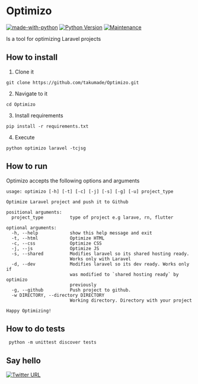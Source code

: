 # Optimizo

 [![made-with-python](https://img.shields.io/badge/Made%20with-Python-1f425f.svg)](https://www.python.org/) [![Python Version](https://img.shields.io/badge/Python-3-brightgreen.svg?style=plastic)](http://python.org) [![Maintenance](https://img.shields.io/badge/Maintained%3F-yes-green.svg)](https://GitHub.com/Naereen/StrapDown.js/graphs/commit-activity) 

Is a tool for optimizing Laravel projects



## How to install

1. Clone it 

```git clone https://github.com/takumade/Optimizo.git```

2. Navigate to it

```cd Optimizo```

3. Install requirements

```pip install -r requirements.txt```

4. Execute 

```python optimizo laravel -tcjsg```


## How to run

Optimizo accepts the following options and arguments

```
usage: optimizo [-h] [-t] [-c] [-j] [-s] [-g] [-u] project_type

Optimize Laravel project and push it to Github

positional arguments:
  project_type          type of project e.g larave, rn, flutter  

optional arguments:
  -h, --help            show this help message and exit
  -t, --html            Optimize HTML
  -c, --css             Optimize CSS
  -j, --js              Optimize JS
  -s, --shared          Modifies laravel so its shared hosting ready.       
                        Works only with Laravel
  -d, --dev             Modifies laravel so its dev ready. Works only if    
                        was modified to `shared hosting ready` by optimizo  
                        previously
  -g, --github          Push project to github.
  -w DIRECTORY, --directory DIRECTORY
                        Working directory. Directory with your project      

Happy Optimizing!
```




## How to do tests

```
 python -m unittest discover tests
```

## Say hello

[![Twitter URL](https://img.shields.io/twitter/url/https/twitter.com/bukotsunikki.svg?style=social&label=Follow%20%40Code%20Mafia)](https://twitter.com/code_mafia_)
